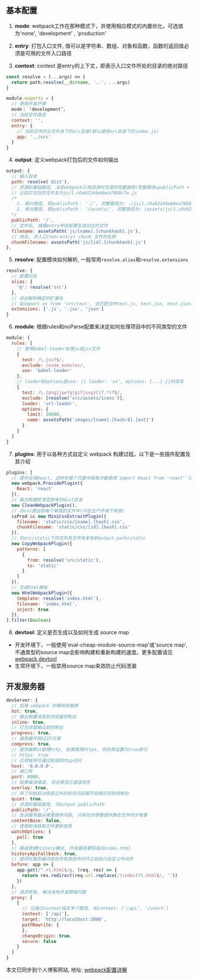 
## 基本配置
1. **mode**: webpack工作在那种模式下，并使用相应模式的内置优化，可选值为'none', 'development' , 'production'
2. **entry**: 打包入口文件, 值可以是字符串、数组、对象和函数，函数的返回值必须是可用的文件入口路径

3. **context**: context 是entry的上下文，即表示入口文件所处的目录的绝对路径

```js
const resolve = (...args) => {
  return path.resolve(__dirname, '..', ...args)
}

module.exports = {
  // 使用开发环境
  mode： ‘development’，
  // 当前文件路径
  context: '',
  entry: {
    // 当前文件的父文件夹下的src目录(默认使用src目录下的index.js)
    app: '../src'
  }
}
```
4. **output**: 定义webpack打包后的文件如何输出

```js
output: {
  // 输入目录
  path: resolve('dist'),
  // 资源的基础路径, 决定webpack引用资源时资源的完整路径(完整路径=publicPath + filename)。
  // 比如打包后的文件名为js/1.c0a92244ebbea7068c7e.js
  /*
    1. 相对路径, 即publicPath： './', 完整路径为: ./js/1.c0a92244ebbea7068c7e.js
    2. 绝对路径, 即publicPath： '/assets/', 完整路径为: /assets/js/1.c0a92244ebbea7068c7e.js
  */
  publicPath: '/',
  // 文件名, 根据entry中的配置生成对应的文件
  filename: assetsPath('js/[name].[chunkhash].js'),
  // 块名, 非入口(non-entry) chunk 文件的名称
  chunkFilename: assetsPath('js/[id].[chunkhash].js')
},
```
5. **resolve**: 配置模块如何解析, 一般常用`resolve.alias`和`resolve.extensions`

```js
resolve: {
  // 配置别名
  alias: {
    '@': resolve('src')
  },
  // 自动解析确定的扩展名
  // 如import xx from 'src/test', 会匹配文件test.js, test.jsx, test.json或test目录
  extensions: ['.js', '.jsx', 'json']
}
```
6. **module**: 根据rules和noParse配置来决定如何处理项目中的不同类型的文件

```js
module: {
  rules: [
    // 使用babel-loader处理js或jsx文件
    {
      test: /\.jsx?$/,
      exclude: /node_modules/,
      use: 'babel-loader'
    },
    // loader和options是use: [{ loader: 'xx', options: {...} }]的简写
    {
      test: /\.(png|jpe?g|gif|svg)(\?.*)?$/,
      exclude: [resolve('src/assets/icons')],
      loader: 'url-loader',
      options: {
        limit: 10000,
        name: assetsPath('images/[name].[hash:8].[ext]')
      }
    }
  ]
}
```
7. **plugins**: 用于以各种方式自定义 webpack 构建过程。以下是一些插件配置及其介绍

```js
plugins: [
  // 提供全局React, 这样在每个页面中就每次都使用`import React from 'react'`引入react
  new webpack.ProvidePlugin({
    React: 'react'
  }),
  // 每次构建前清空原来的dist目录
  new CleanWebpackPlugin(),
  // 将css提出到每个单独的文件中(只在生产环境下有效)
  isProd && new MiniCssExtractPlugin({
    filename: 'static/css/[name].[hash].css',
    chunkFilename: 'static/css/[id].[hash].css'
  }),
  // 将src/static下的文件及文件夹复制到output.path/static
  new CopyWebpackPlugin({
    patterns: [
      {
        from: resolve('src/static'),
        to: 'static'
      }
    ]
  }),
  // 生成html模板
  new HtmlWebpackPlugin({
    template: resolve('index.html'),
    filename: 'index.html',
    inject: true
  }),
].filter(Boolean)
```
8. **devtool**: 定义是否生成以及如何生成 source map
* 开发环境下，一般使用'eval-cheap-module-source-map'或'source map',不通类型的source map会影响构建和重新构建的速度。更多配置请见[webpack devtool](https://webpack.js.org/configuration/devtool/#devtool)
* 生常环境下，一般禁用source map来效防止代码泄漏


## 开发服务器

```js
devServer: {
  // 启用 webpack 的模块热替换
  hot: true,
  // 输出构建消息到浏览器控制台
  inline: true,
  // 打包进度输出到控制台
  progress: true,
  // 服务器开启GZIP压缩
  compress: true,
  // 服务器默认使用http, 如需使用https, 则将其设置为true即可
  // https: true
  // 应用程序可通过局域网内ip访问
  host: '0.0.0.0',
  // 端口号
  port: 8080,
  // 如果编译错误, 将全屏显示错误信息
  overlay: true,
  // 除了初始启动信息之外的任何内容都不会被打印到控制台
  quiet: true,
  // 资源的基础路径, 同output.publicPath
  publicPath: '/',
  // 告诉服务器从哪里提供内容, 只有在你想要提供静态文件时才需要
  contentBase: false,
  // 使用轮询获取文件更新信息
  watchOptions: {
    poll: true
  },
  // 路由使用history模式, 所有路径都将指向index.html
  historyApiFallback: true,
  // 提供在服务器内部在所有其他中间件之前执行自定义中间件
  before: app => {
    app.get(/^.+\.html$/g, (req, res) => {
      return res.redirect(req.url.replace(/(index)?\.html$/, ''))
    })
  },
  // 请求转发, 解决本地开发跨域问题
  proxy: [
    { 
      // 可通过context指定多个路径, 如context: ['/api', '/users']
      context: ['/api'],
      target: `http://localhost:3000`,
      pathRewrite: {
      },
      changeOrigin: true,
      secure: false
    }
  ]
}
```

本文已同步到个人博客网站, 地址:  [webpack配置详解](https://www.gogoing.site/articles/207e289c-ea3b-47bc-9e86-6ae3af83a7d4.html)

